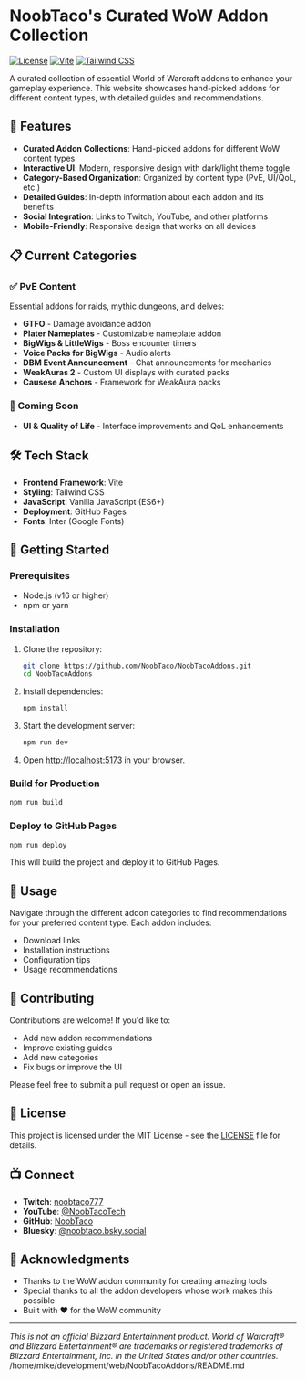 # NoobTaco's Curated WoW Addon Collection

[![License](https://img.shields.io/badge/license-MIT-blue.svg)](LICENSE)
[![Vite](https://img.shields.io/badge/built%20with-Vite-646CFF.svg)](https://vitejs.dev/)
[![Tailwind CSS](https://img.shields.io/badge/styled%20with-Tailwind%20CSS-38B2AC.svg)](https://tailwindcss.com/)

A curated collection of essential World of Warcraft addons to enhance your gameplay experience. This website showcases hand-picked addons for different content types, with detailed guides and recommendations.

## 🌟 Features

- **Curated Addon Collections**: Hand-picked addons for different WoW content types
- **Interactive UI**: Modern, responsive design with dark/light theme toggle
- **Category-Based Organization**: Organized by content type (PvE, UI/QoL, etc.)
- **Detailed Guides**: In-depth information about each addon and its benefits
- **Social Integration**: Links to Twitch, YouTube, and other platforms
- **Mobile-Friendly**: Responsive design that works on all devices

## 📋 Current Categories

### ✅ PvE Content
Essential addons for raids, mythic dungeons, and delves:
- **GTFO** - Damage avoidance addon
- **Plater Nameplates** - Customizable nameplate addon
- **BigWigs & LittleWigs** - Boss encounter timers
- **Voice Packs for BigWigs** - Audio alerts
- **DBM Event Announcement** - Chat announcements for mechanics
- **WeakAuras 2** - Custom UI displays with curated packs
- **Causese Anchors** - Framework for WeakAura packs

### 🚧 Coming Soon
- **UI & Quality of Life** - Interface improvements and QoL enhancements

## 🛠️ Tech Stack

- **Frontend Framework**: Vite
- **Styling**: Tailwind CSS
- **JavaScript**: Vanilla JavaScript (ES6+)
- **Deployment**: GitHub Pages
- **Fonts**: Inter (Google Fonts)

## 🚀 Getting Started

### Prerequisites

- Node.js (v16 or higher)
- npm or yarn

### Installation

1. Clone the repository:
   ```bash
   git clone https://github.com/NoobTaco/NoobTacoAddons.git
   cd NoobTacoAddons
   ```

2. Install dependencies:
   ```bash
   npm install
   ```

3. Start the development server:
   ```bash
   npm run dev
   ```

4. Open [http://localhost:5173](http://localhost:5173) in your browser.

### Build for Production

```bash
npm run build
```

### Deploy to GitHub Pages

```bash
npm run deploy
```

This will build the project and deploy it to GitHub Pages.

## 📖 Usage

Navigate through the different addon categories to find recommendations for your preferred content type. Each addon includes:
- Download links
- Installation instructions
- Configuration tips
- Usage recommendations

## 🤝 Contributing

Contributions are welcome! If you'd like to:
- Add new addon recommendations
- Improve existing guides
- Add new categories
- Fix bugs or improve the UI

Please feel free to submit a pull request or open an issue.

## 📄 License

This project is licensed under the MIT License - see the [LICENSE](LICENSE) file for details.

## 📺 Connect

- **Twitch**: [noobtaco777](https://www.twitch.tv/noobtaco777)
- **YouTube**: [@NoobTacoTech](https://www.youtube.com/@NoobTacoTech)
- **GitHub**: [NoobTaco](https://github.com/NoobTaco)
- **Bluesky**: [@noobtaco.bsky.social](https://bsky.app/profile/noobtaco.bsky.social)

## 🙏 Acknowledgments

- Thanks to the WoW addon community for creating amazing tools
- Special thanks to all the addon developers whose work makes this possible
- Built with ❤️ for the WoW community

---

*This is not an official Blizzard Entertainment product. World of Warcraft® and Blizzard Entertainment® are trademarks or registered trademarks of Blizzard Entertainment, Inc. in the United States and/or other countries.*</content>
<parameter name="filePath">/home/mike/development/web/NoobTacoAddons/README.md
